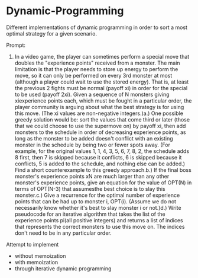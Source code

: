 # Dynamic-Programming
Different implementations of dynamic programming in order to sort a most optimal strategy for a given scenario.

Prompt:
1.  In a video game, the player can sometimes perform a special move that doubles the "experience points" received from a monster. 
The main limitation is that the player needs to store up energy to perform the move, so it can only be performed on every 
3rd monster at most (although a player could wait to use the stored energy).  That is, at least the previous 2 fights must 
be normal (payoff xi) in order for the special to be used (payoff 2xi).  Given a sequence of N monsters giving xiexperience 
points each, which must be fought in a particular order, the player community is arguing about what the best strategy is for 
using this move.  (The xi values are non-negative integers.)a.) One possible greedy solution would be:   sort the values that 
come third or later (those that we could choose to use the supermove on) by payoff xi, then add monsters to the schedule in order 
of decreasing experience points, as long as the monster to be added doesn't conflict with an existing monster in the schedule by 
being two or fewer spots away.  (For example, for the original values 1, 1, 4, 3, 5, 6, 7, 8, 2, the schedule adds 8 first, then 7 
is skipped because it conflicts, 6 is skipped because it conflicts, 5 is added to the schedule, and nothing else can be added.)  
Find a short counterexample to this greedy approach.b.) If the final boss monster's experience points xN are much larger than 
any other monster's experience points, give an equation for the value of OPT(N) in terms of OPT(N-3) that assumesthe best choice 
is to slay this monster.c.) Give a recurrence for the optimal number of experience points that can be had up to monster i, OPT(i).
(Assume we do not necessarily know whether it's best to slay monster i or not.)d.) Write pseudocode for an iterative algorithm 
that takes the list of the experience points pi(all positive integers) and returns a list of indices that represents the correct 
monsters to use this move on.  The indices don't need to be in any particular order.

Attempt to implement
- without memoization
- with memoization
- through iterative dynamic programming
